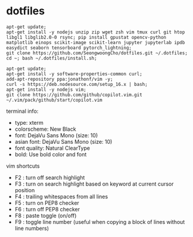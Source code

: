 # dotfiles

```
apt-get update;
apt-get install -y nodejs unzip zip wget zsh vim tmux curl git htop libgl1 libglib2.0-0 rsync; pip install gpustat opencv-python matplotlib einops scikit-image scikit-learn jupyter jupyterlab ipdb easydict seaborn tensorboard pytorch_lightning;
git clone https://github.com/SeongwoongCho/dotfiles.git ~/.dotfiles; cd ~; bash ~/.dotfiles/install.sh;

apt-get update;
apt-get install -y software-properties-common curl;
add-apt-repository ppa:jonathonf/vim -y;
curl -s https://deb.nodesource.com/setup_16.x | bash;
apt-get install -y nodejs vim;
git clone https://github.com/github/copilot.vim.git ~/.vim/pack/github/start/copilot.vim

```
terminal info: <br>
 - type: xterm <br>
 - colorscheme: New Black <br>
 - font: DejaVu Sans Mono (size: 10)
 - asian font: DejaVu Sans Mono (size: 10)
 - font quality: Natural ClearType
 - bold: Use bold color and font


vim shortcuts
- F2 : turn off search highlight
- F3 : turn on search highlight based on keyword at current cursor position
- F4 : trailing whitespaces from all lines
- F5 : turn on PEP8 checker
- F6 : turn off PEP8 checker
- F8 : paste toggle (on/off)
- F9 : toggle line number (useful when copying a block of lines without line numbers)
